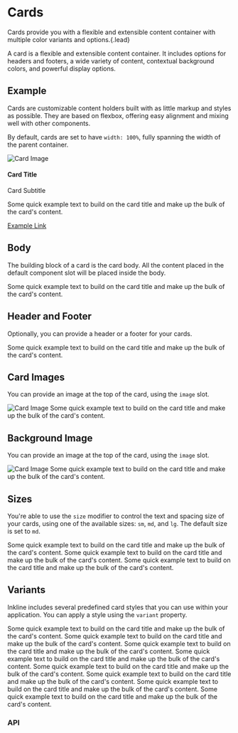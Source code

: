# Cards
Cards provide you with a flexible and extensible content container with multiple color variants and options.{.lead}

A card is a flexible and extensible content container. It includes options for headers and footers, a wide variety of content, 
contextual background colors, and powerful display options. 

## Example
Cards are customizable content holders built with as little markup and styles as possible. 
They are based on flexbox, offering easy alignment and mixing well with other components. 

By default, cards are set to have `width: 100%`, fully spanning the width of the parent container. 

<i-code-preview title="Card Example" link="https://github.com/inkline/inkline/tree/master/src/components/Card">

<i-row>
    <i-column md="4">
        <i-card>
            <img slot="image" src="http://placehold.it/400x200" alt="Card Image" />
            <h4 class="title">Card Title</h4>
            <p class="subtitle">Card Subtitle</p>
            <p>
                Some quick example text to build on the card title and make up the bulk of the card's content.
            </p>
            <a class="link" href="http://inkline.io">Example Link</a>
        </i-card>
    </i-column>
</i-row>

<template slot="html">

~~~html
<i-card>
    <img slot="image" src="image.jpg" alt="Card Image" />
    <h4 class="title">Card Title</h4>
    <p class="subtitle">Card Subtitle</p>
    <p>
        Some quick example text to build on the card title and make up the bulk of the card's content.
    </p>
    <a class="link" href="http://inkline.io">Example Link</a>
</i-card>
~~~

</template>
</i-code-preview>

## Body
The building block of a card is the card body. All the content placed in the default component slot will be placed inside the body.

<i-code-preview title="Card Body" link="https://github.com/inkline/inkline/tree/master/src/components/Card">

<i-row>
    <i-column md="4">
        <i-card>
            Some quick example text to build on the card title and make up the bulk of the card's content.
        </i-card>
    </i-column>
</i-row>

<template slot="html">

~~~html
<i-card>
    Some quick example text to build on the card title and make up the bulk of the card's content.
</i-card>
~~~

</template>
</i-code-preview>

## Header and Footer
Optionally, you can provide a header or a footer for your cards.

<i-code-preview title="Card Header and Footer" link="https://github.com/inkline/inkline/tree/master/src/components/Card">

<i-row>
    <i-column md="4">
        <i-card>
            <template slot="header">Card Header</template>
            Some quick example text to build on the card title and make up the bulk of the card's content.
            <template slot="footer">Card Footer</template>
        </i-card>
    </i-column>
</i-row>

<template slot="html">

~~~html
<i-card>
    <template slot="header">Card Header</template>
    Some quick example text to build on the card title and make up the bulk of the card's content.
    <template slot="footer">Card Footer</template>
</i-card>
~~~

</template>
</i-code-preview>

## Card Images
You can provide an image at the top of the card, using the `image` slot.

<i-code-preview title="Card Image" link="https://github.com/inkline/inkline/tree/master/src/components/Card">

<i-row>
    <i-column md="4">
        <i-card>
            <img slot="image" src="http://placehold.it/400x200" alt="Card Image" />
            Some quick example text to build on the card title and make up the bulk of the card's content.
        </i-card>
    </i-column>
</i-row>

<template slot="html">

~~~html
<i-card>
    <img slot="image" src="image.jpg" alt="Card Image" />
    Some quick example text to build on the card title and make up the bulk of the card's content.
</i-card>
~~~

</template>
</i-code-preview>

## Background Image
You can provide an image at the top of the card, using the `image` slot.

<i-code-preview title="Card Background Image" link="https://github.com/inkline/inkline/tree/master/src/components/Card">

<i-row>
    <i-column md="4">
        <i-card>
            <img slot="image" src="http://placehold.it/400x200" alt="Card Image" />
            Some quick example text to build on the card title and make up the bulk of the card's content.
        </i-card>
    </i-column>
</i-row>

<template slot="html">

~~~html
<i-card>
    <img slot="image" src="image.jpg" alt="Card Image" />
    Some quick example text to build on the card title and make up the bulk of the card's content.
</i-card>
~~~

</template>
</i-code-preview>

## Sizes
You're able to use the `size` modifier to control the text and spacing size of your cards, using one of the available sizes: `sm`, `md`, and `lg`. 
The default size is set to `md`.

<i-code-preview title="Card Sizes" link="https://github.com/inkline/inkline/tree/master/src/components/Card">

<i-row>
    <i-column md="4">
        <i-card size="sm">
            Some quick example text to build on the card title and make up the bulk of the card's content.
        </i-card>
    </i-column>
    <i-column md="4">
        <i-card size="md">
            Some quick example text to build on the card title and make up the bulk of the card's content.
        </i-card>
    </i-column>
    <i-column md="4">
        <i-card size="lg">
            Some quick example text to build on the card title and make up the bulk of the card's content.
        </i-card>
    </i-column>
</i-row>

<template slot="html">

~~~html
<i-card size="sm">
    Some quick example text to build on the card title and make up the bulk of the card's content.
</i-card>
~~~
~~~html
<i-card size="md">
    Some quick example text to build on the card title and make up the bulk of the card's content.
</i-card>
~~~
~~~html
<i-card size="lg">
    Some quick example text to build on the card title and make up the bulk of the card's content.
</i-card>
~~~

</template>
</i-code-preview>

## Variants
Inkline includes several predefined card styles that you can use within your application. You can apply a style using the `variant` property.

<i-code-preview title="Card Variants" link="https://github.com/inkline/inkline/tree/master/src/components/Card">

<i-row class="_margin-bottom-1">
    <i-column md="4">
        <i-card variant="light">
            <template slot="header">Light Card</template>
            Some quick example text to build on the card title and make up the bulk of the card's content.
        </i-card>
    </i-column>
    <i-column md="4">
        <i-card variant="dark">
            <template slot="header">Dark Card</template>
            Some quick example text to build on the card title and make up the bulk of the card's content.
        </i-card>
    </i-column>
    <i-column md="4">
        <i-card variant="primary">
            <template slot="header">Primary Card</template>
            Some quick example text to build on the card title and make up the bulk of the card's content.
        </i-card>
    </i-column>
</i-row>

<i-row class="_margin-bottom-1">
    <i-column md="4">
        <i-card variant="secondary">
            <template slot="header">Secondary Card</template>
            Some quick example text to build on the card title and make up the bulk of the card's content.
        </i-card>
    </i-column>
    <i-column md="4">
        <i-card variant="success">
            <template slot="header">Success Card</template>
            Some quick example text to build on the card title and make up the bulk of the card's content.
        </i-card>
    </i-column>
    <i-column md="4">
        <i-card variant="danger">
            <template slot="header">Danger Card</template>
            Some quick example text to build on the card title and make up the bulk of the card's content.
        </i-card>
    </i-column>
</i-row>

<i-row>
    <i-column md="4">
        <i-card variant="warning">
            <template slot="header">Warning Card</template>
            Some quick example text to build on the card title and make up the bulk of the card's content.
        </i-card>
    </i-column>
    <i-column md="4">
        <i-card variant="info">
            <template slot="header">Info Card</template>
            Some quick example text to build on the card title and make up the bulk of the card's content.
        </i-card>
    </i-column>
</i-row>

<template slot="html">

~~~html
<i-card variant="light">
    <template slot="header">Light Card</template>
    Some quick example text to build on the card title and make up the bulk of the card's content.
</i-card>
~~~
~~~html
<i-card variant="dark">
    <template slot="header">Dark Card</template>
    Some quick example text to build on the card title and make up the bulk of the card's content.
</i-card>
~~~
~~~html
<i-card variant="primary">
    <template slot="header">Primary Card</template>
    Some quick example text to build on the card title and make up the bulk of the card's content.
</i-card>
~~~
~~~html
<i-card variant="secondary">
    <template slot="header">Secondary Card</template>
    Some quick example text to build on the card title and make up the bulk of the card's content.
</i-card>
~~~
~~~html
<i-card variant="success">
    <template slot="header">Success Card</template>
    Some quick example text to build on the card title and make up the bulk of the card's content.
</i-card>
~~~
~~~html
<i-card variant="danger">
    <template slot="header">Danger Card</template>
    Some quick example text to build on the card title and make up the bulk of the card's content.
</i-card>
~~~
~~~html
<i-card variant="warning">
    <template slot="header">Warning Card</template>
    Some quick example text to build on the card title and make up the bulk of the card's content.
</i-card>
~~~
~~~html
<i-card variant="info">
    <template slot="header">Info Card</template>
    Some quick example text to build on the card title and make up the bulk of the card's content.
</i-card>
~~~

</template>
</i-code-preview>


### API

<i-api-preview title="Card API" expanded link="https://github.com/inkline/inkline/tree/master/src/components/Card">
    <template slot="props">
        <table class="table -bordered">
            <thead>
                <tr>
                    <th>Property</th>
                    <th>Description</th>
                    <th>Type</th>
                    <th>Accepted</th>
                    <th>Default</th>
                </tr>
            </thead>
            <tbody>
                <tr>
                    <td>size</td>
                    <td>Sets the size of the card component.</td>
                    <td><code>String</code></td>
                    <td><code>sm</code>, <code>md</code>, <code>lg</code></td>
                    <td><code>md</code></td>
                </tr>
                <tr>
                    <td>variant</td>
                    <td>Sets the color variant of the card component.</td>
                    <td><code>String</code></td>
                    <td><code>primary</code>, <code>secondary</code>, <code>light</code>, <code>dark</code>, <code>success</code>, <code>danger</code>, <code>warning</code>, <code>info</code></td>
                    <td><code>primary</code></td>
                </tr>
            </tbody>
        </table>
    </template>
    <template slot="slots">
        <table class="table -bordered _margin-bottom-0">
            <thead>
                <tr>
                    <th>Name</th>
                    <th>Description</th>
                </tr>
            </thead>
            <tbody>
                <tr>
                    <td>default</td>
                    <td>Slot for card default content.</td>
                </tr>
            </tbody>
        </table>
    </template>
</i-api-preview>